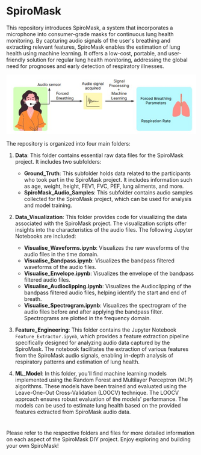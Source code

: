 # SpiroMask

This repository introduces SpiroMask, a system that incorporates a microphone into consumer-grade masks for continuous lung health monitoring. By capturing audio signals of the user's breathing and extracting relevant features, SpiroMask enables the estimation of lung health using machine learning. It offers a low-cost, portable, and user-friendly solution for regular lung health monitoring, addressing the global need for prognoses and early detection of respiratory illnesses.

![imgsrc](./intro.jpg)


The repository is organized into four main folders:

1. **Data**: This folder contains essential raw data files for the SpiroMask project. It includes two subfolders:
   - **Ground_Truth**: This subfolder holds data related to the participants who took part in the SpiroMask project. It includes information such as age, weight, height, FEV1, FVC, PEF, lung ailments, and more.
   - **SpiroMask_Audio_Samples**: This subfolder contains audio samples collected for the SpiroMask project, which can be used for analysis and model training.

2. **Data_Visualization**: This folder provides code for visualizing the data associated with the SpiroMask project. The visualization scripts offer insights into the characteristics of the audio files. The following Jupyter Notebooks are included:
   - **Visualise_Waveforms.ipynb**: Visualizes the raw waveforms of the audio files in the time domain.
   - **Visualise_Bandpass.ipynb**: Visualizes the bandpass filtered waveforms of the audio files.
   - **Visualise_Envelope.ipynb**: Visualizes the envelope of the bandpass filtered audio files.
   - **Visualise_Audioclipping.ipynb**: Visualizes the Audioclipping of the bandpass filtered audio files, helping identify the start and end of breath.
   - **Visualise_Spectrogram.ipynb**: Visualizes the spectrogram of the audio files before and after applying the bandpass filter. Spectrograms are plotted in the frequency domain.

3. **Feature_Engineering**: This folder contains the Jupyter Notebook `Feature_Extractor.ipynb`, which provides a feature extraction pipeline specifically designed for analyzing audio data captured by the SpiroMask. The notebook facilitates the extraction of various features from the SpiroMask audio signals, enabling in-depth analysis of respiratory patterns and estimation of lung health.

4. **ML_Model**: In this folder, you'll find machine learning models implemented using the Random Forest and Multilayer Perceptron (MLP) algorithms. These models have been trained and evaluated using the Leave-One-Out Cross-Validation (LOOCV) technique. The LOOCV approach ensures robust evaluation of the models' performance. The models can be used to estimate lung health based on the provided features extracted from SpiroMask audio data.

#

Please refer to the respective folders and files for more detailed information on each aspect of the SpiroMask DIY project. Enjoy exploring and building your own SpiroMask!

#